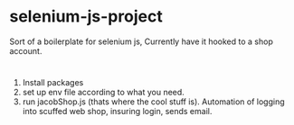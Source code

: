 # selenium-js-project
Sort of a boilerplate for selenium js, Currently have it hooked to a shop account. 

#
1. Install packages 
2. set up env file according to what you need.
3. run jacobShop.js (thats where the cool stuff is). Automation of logging into scuffed web shop, insuring login, sends email. 


